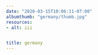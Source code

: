 ```yaml
---
date: "2020-03-15T10:06:11-07:00"
albumthumb: "germany/thumb.jpg"
resources:
- alt: iii


title: germany
---
```


